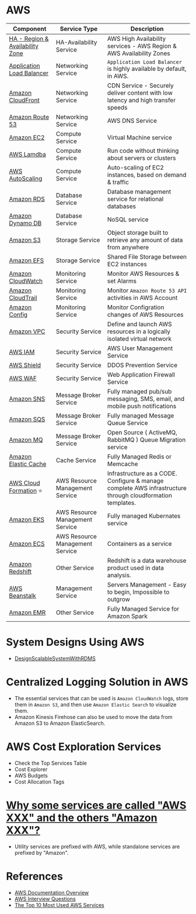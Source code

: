 
# AWS

Component| Service Type                    | Description                                                                                                |
-----------|---------------------------------|------------------------------------------------------------------------------------------------------------|
[HA - Region & Availability Zone](HA-Region-AZ.md)| HA-Availability Service         | AWS High Availability services - AWS Region & AWS Availability Zones                                       |
[Application Load Balancer](https://docs.aws.amazon.com/elasticloadbalancing/latest/application/introduction.html)| Networking Service              | `Application Load Balancer` is highly available by default, in AWS.                                        |
[Amazon CloudFront](NetworkingServices/CloudFront.md) | Networking Service              | CDN Service - Securely deliver content with low latency and high transfer speeds                           |
[Amazon Route 53](NetworkingServices/AmazonRoute53.md)| Networking Service              | AWS DNS Service                                                                                            |
[Amazon EC2](ComputeServices/EC2.md) | Compute Service                 | Virtual Machine service                                                                                    |
[AWS Lamdba](ComputeServices/AWSLambda.md) | Compute Service                 | Run code without thinking about servers or clusters                                                        |
[AWS AutoScaling](AWSResourceMgmtServices/AutoScaling.md) | Compute Service                 | Auto-scaling of EC2 instances, based on demand & traffic                                                   |
[Amazon RDS](DatabaseServices/RDS.md) | Database Service                | Database management service for relational databases                                                       |
[Amazon Dynamo DB](DatabaseServices/DynamoDB.md) | Database Service                | NoSQL service                                                                                              |
[Amazon S3](StorageServices/AmazonS3.md) | Storage Service                 | Object storage built to retrieve any amount of data from anywhere                                          |
[Amazon EFS](StorageServices/AmazonEFS.md) | Storage Service                 | Shared File Storage between EC2 instances                                                                  |
[Amazon CloudWatch](MonitoringServices/CloudWatch.md) | Monitoring Service              | Monitor AWS Resources & set Alarms                                                                         |
[Amazon CloudTrail](MonitoringServices/CloudTrail.md) | Monitoring Service              | Monitor `Amazon Route 53 API` activities in AWS Account                                                    |
[Amazon Config](MonitoringServices/Config.md) | Monitoring Service              | Monitor Configration changes of AWS Resources                                                              |
[Amazon VPC](SecurityServices/VPC.md) | Security Service                | Define and launch AWS resources in a logically isolated virtual network                                    |
[AWS IAM](SecurityServices/IAM.md) | Security Service                | AWS User Management Service                                                                                |
[AWS Shield](SecurityServices/Shield.md) | Security Service                | DDOS Prevention Service                                                                                    |
[AWS WAF](SecurityServices/WAF.md) | Security Service                | Web Application Firewall Service                                                                           |
[Amazon SNS](MessageBrokerServices/AmazonSNS.md) | Message Broker Service          | Fully managed pub/sub messaging, SMS, email, and mobile push notifications                                 |
[Amazon SQS](MessageBrokerServices/AmazonSQS.md) | Message Broker Service          | Fully managed Message Queue Service                                                                        |
[Amazon MQ](MessageBrokerServices/AmazonMQ.md) | Message Broker Service          | Open Source ( ActiveMQ, RabbitMQ ) Queue Migration service                                                 |
[Amazon Elastic Cache](https://aws.amazon.com/elasticache/) | Cache Service                   | Fully Managed Redis or Memcache                                                                            |
[AWS Cloud Formation](AWSResourceMgmtServices/CloudFormation/CloudFormation.md) :star: | AWS Resource Management Service | Infrastructure as a CODE. Configure & manage complete AWS infrastructure through cloudformation templates. |
[Amazon EKS](AWSResourceMgmtServices/EKS.md) | AWS Resource Management Service | Fully managed Kubernates service                                                                           |
[Amazon ECS](AWSResourceMgmtServices/ECS.md) | AWS Resource Management Service | Containers as a service                                                                                    |
[Amazon Redshift](https://aws.amazon.com/redshift/) | Other Service                   | Redshift is a data warehouse product used in data analysis.                                                |
[AWS Beanstalk](https://aws.amazon.com/elasticbeanstalk/) | Management Service              | Servers Management - Easy to begin, Impossible to outgrow                                                  |
[Amazon EMR](ComputeServices/AmazonEMR.md) | Other Service                   | Fully Managed Service for Amazon Spark                                                                     |

# System Designs Using AWS
- [DesignScalableSystemWithRDMS](../../DesignScalableSystemWithRDMS)

# Centralized Logging Solution in AWS
- The essential services that can be used is `Amazon CloudWatch` logs, store them in `Amazon S3`, and then use `Amazon Elastic Search` to visualize them. 
- Amazon Kinesis Firehose can also be used to move the data from Amazon S3 to Amazon ElasticSearch.

# AWS Cost Exploration Services
- Check the Top Services Table
- Cost Explorer
- AWS Budgets
- Cost Allocation Tags

# [Why some services are called "AWS XXX" and the others "Amazon XXX"?](https://stackoverflow.com/questions/33125790/why-some-services-are-called-aws-xxx-and-the-others-amazon-xxx)
- Utility services are prefixed with AWS, while standalone services are prefixed by "Amazon".

# References
- [AWS Documentation Overview](https://aws.amazon.com/documentation-overview/)
- [AWS Interview Questions](https://www.simplilearn.com/tutorials/aws-tutorial/aws-interview-questions)
- [The Top 10 Most Used AWS Services](https://insider.ssi-net.com/insights/the-top-10-most-used-aws-services)